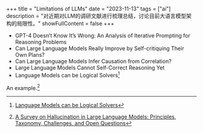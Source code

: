 +++
title = "Limitations of LLMs"
date = "2023-11-13"
tags = ["ai"]
description = "对近期对LLM的调研文献进行梳理总结，讨论目前大语言模型架构的局限性。"
showFullContent = false
+++

- GPT-4 Doesn’t Know It’s Wrong: An Analysis of Iterative Prompting for Reasoning Problems
- Can Large Language Models Really Improve by Self-critiquing Their Own Plans?
- Can Large Language Models Infer Causation from Correlation?
- Large Language Models Cannot Self-Correct Reasoning Yet
- Language Models can be Logical Solvers[^2]

An example.[^1]

[^1]: [A Survey on Hallucination in Large Language Models: Principles, Taxonomy, Challenges, and Open Questions](https://arxiv.org/pdf/2311.05232.pdf)
[^2]: [Language Models can be Logical Solvers](https://arxiv.org/pdf/2311.06158.pdf)
